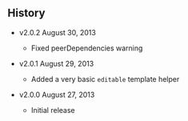 ## History

- v2.0.2 August 30, 2013
	- Fixed peerDependencies warning

- v2.0.1 August 29, 2013
	- Added a very basic `editable` template helper

- v2.0.0 August 27, 2013
	- Initial release
